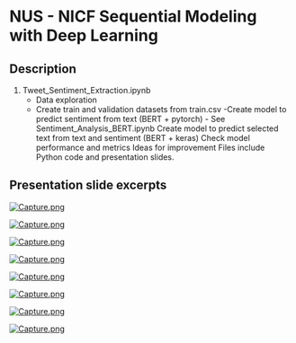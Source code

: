 # NUS - NICF Sequential Modeling with Deep Learning

## **Description**
1. Tweet_Sentiment_Extraction.ipynb
    - Data exploration
    - Create train and validation datasets from train.csv
    -Create model to predict sentiment from text (BERT + pytorch) - See Sentiment_Analysis_BERT.ipynb
Create model to predict selected text from text and sentiment (BERT + keras)
Check model performance and metrics
Ideas for improvement
Files include Python code and presentation slides. 


## **Presentation slide excerpts**
[![Capture.png](https://i.postimg.cc/YSycRqMB/Capture.png)](https://postimg.cc/8FWnPG7Z)

[![Capture.png](https://i.postimg.cc/wvPWy1H3/Capture.png)](https://postimg.cc/zbCw4Xy1)

[![Capture.png](https://i.postimg.cc/QMYmwFFS/Capture.png)](https://postimg.cc/gwR36kq6)

[![Capture.png](https://i.postimg.cc/PqJzWdSD/Capture.png)](https://postimg.cc/CZyqYpTM)

[![Capture.png](https://i.postimg.cc/vZN6dfv1/Capture.png)](https://postimg.cc/jDyjHWmK)

[![Capture.png](https://i.postimg.cc/RVb039Jy/Capture.png)](https://postimg.cc/VdnwTxRW)

[![Capture.png](https://i.postimg.cc/TwHsVkjd/Capture.png)](https://postimg.cc/G8GzrxSV)

[![Capture.png](https://i.postimg.cc/d3CKLPMP/Capture.png)](https://postimg.cc/H8TNhNsB)
